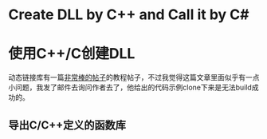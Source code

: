 # Create DLL by C++ and Call it by C#
# 使用C++/C创建DLL
动态链接库有一篇[非常棒的帖子](http://neutrofoton.github.io/blog/2017/09/14/create-and-consume-c-plus-plus-class-dll-on-windows/)的教程帖子，不过我觉得这篇文章里面似乎有一点小问题，我发了邮件去询问作者去了，他给出的代码示例clone下来是无法build成功的。  
## 导出C/C++定义的函数库
